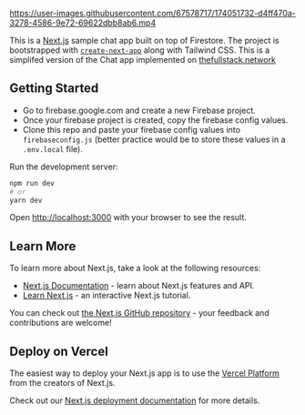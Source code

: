 https://user-images.githubusercontent.com/67578717/174051732-d4ff470a-3278-4586-9e72-69622dbb8ab6.mp4


This is a [Next.js](https://nextjs.org/) sample chat app built on top of Firestore. The project is bootstrapped with [`create-next-app`](https://github.com/vercel/next.js/tree/canary/packages/create-next-app) along with Tailwind CSS. This is a simplifed version of the Chat app implemented on [thefullstack.network](https://thefullstack.network)

## Getting Started

- Go to firebase.google.com and create a new Firebase project.
- Once your firebase project is created, copy the firebase config values.
- Clone this repo and paste your firebase config values into `firebaseconfig.js` (better practice would be to store these values in a `.env.local` file).

Run the development server:

```bash
npm run dev
# or
yarn dev
```

Open [http://localhost:3000](http://localhost:3000) with your browser to see the result.

## Learn More

To learn more about Next.js, take a look at the following resources:

- [Next.js Documentation](https://nextjs.org/docs) - learn about Next.js features and API.
- [Learn Next.js](https://nextjs.org/learn) - an interactive Next.js tutorial.

You can check out [the Next.js GitHub repository](https://github.com/vercel/next.js/) - your feedback and contributions are welcome!

## Deploy on Vercel

The easiest way to deploy your Next.js app is to use the [Vercel Platform](https://vercel.com/new?utm_medium=default-template&filter=next.js&utm_source=create-next-app&utm_campaign=create-next-app-readme) from the creators of Next.js.

Check out our [Next.js deployment documentation](https://nextjs.org/docs/deployment) for more details.
